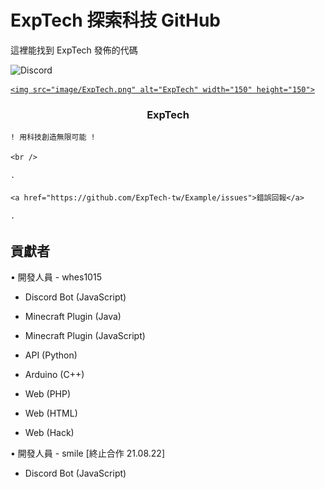 # ExpTech 探索科技 GitHub

這裡能找到 ExpTech 發佈的代碼

<!-- PROJECT SHIELDS -->

<img alt="Discord" src="https://img.shields.io/discord/857181425908318218">

<!-- PROJECT LOGO -->

<br />

<p align="center">

  <a href="https://github.com/ExpTech-tw/Example/">

    <img src="image/ExpTech.png" alt="ExpTech" width="150" height="150">

  </a>

  <h3 align="center">ExpTech</h3>

  <p align="center">

    ! 用科技創造無限可能 !

    <br />

    ·

    <a href="https://github.com/ExpTech-tw/Example/issues">錯誤回報</a>

    ·

  </p>

</p>

## 貢獻者

• 開發人員 - whes1015

- Discord Bot (JavaScript)

- Minecraft Plugin (Java)

- Minecraft Plugin (JavaScript)

- API (Python)

- Arduino (C++)

- Web (PHP)

- Web (HTML)

- Web (Hack)

• 開發人員 - smile [終止合作 21.08.22]

- Discord Bot (JavaScript)
